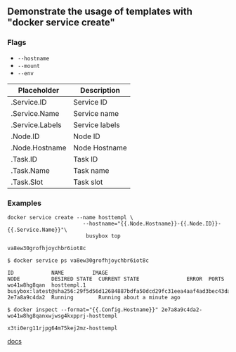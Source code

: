 ## Demonstrate the usage of templates with "docker service create"


### Flags
* `--hostname`
* `--mount`
* `--env`

| Placeholder	| Description |
|-------------|-------------|
| .Service.ID	| Service ID |
| .Service.Name	| Service name |
| .Service.Labels	| Service labels |
| .Node.ID	| Node ID |
| .Node.Hostname	| Node Hostname |
| .Task.ID	| Task ID |
| .Task.Name	| Task name |
| .Task.Slot	| Task slot |

### Examples
```
docker service create --name hosttempl \
                        --hostname="{{.Node.Hostname}}-{{.Node.ID}}-{{.Service.Name}}"\
                         busybox top

va8ew30grofhjoychbr6iot8c

$ docker service ps va8ew30grofhjoychbr6iot8c

ID            NAME         IMAGE                                                                                   NODE          DESIRED STATE  CURRENT STATE               ERROR  PORTS
wo41w8hg8qan  hosttempl.1  busybox:latest@sha256:29f5d56d12684887bdfa50dcd29fc31eea4aaf4ad3bec43daf19026a7ce69912  2e7a8a9c4da2  Running        Running about a minute ago

$ docker inspect --format="{{.Config.Hostname}}" 2e7a8a9c4da2-wo41w8hg8qanxwjwsg4kxpprj-hosttempl

x3ti0erg11rjpg64m75kej2mz-hosttempl
```

[docs](https://docs.docker.com/engine/reference/commandline/service_create/#create-services-using-templates)
